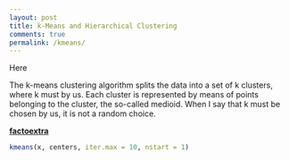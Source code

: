 ```yaml
---
layout: post
title: k-Means and Hierarchical Clustering
comments: true
permalink: /kmeans/
---
```


Here

The k-means clustering algorithm splits the data into a set of k clusters, where k must by us. Each cluster is represented by means of points belonging to the cluster, the so-called medioid. When I say that k must be chosen by us, it is not a random choice. 

**[factoextra](http://www.sthda.com/english/rpkgs/factoextra/#cluster-analysis-and-factoextra)**



```r
kmeans(x, centers, iter.max = 10, nstart = 1)
```
